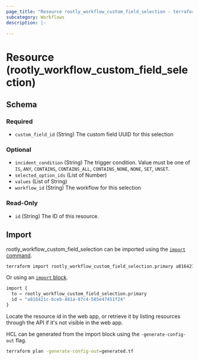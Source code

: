 ```yaml
---
page_title: "Resource rootly_workflow_custom_field_selection - terraform-provider-rootly"
subcategory: Workflows
description: |-
    
---
```


# Resource (rootly_workflow_custom_field_selection)





<!-- schema generated by tfplugindocs -->
## Schema

### Required

- `custom_field_id` (String) The custom field UUID for this selection

### Optional

- `incident_condition` (String) The trigger condition. Value must be one of `IS`, `ANY`, `CONTAINS`, `CONTAINS_ALL`, `CONTAINS_NONE`, `NONE`, `SET`, `UNSET`.
- `selected_option_ids` (List of Number)
- `values` (List of String)
- `workflow_id` (String) The workflow for this selection

### Read-Only

- `id` (String) The ID of this resource.

## Import

rootly_workflow_custom_field_selection can be imported using the [`import` command](https://developer.hashicorp.com/terraform/cli/commands/import).

```sh
terraform import rootly_workflow_custom_field_selection.primary a816421c-6ceb-481a-87c4-585e47451f24
```

Or using an [`import` block](https://developer.hashicorp.com/terraform/language/import).

```terraform
import {
  to = rootly_workflow_custom_field_selection.primary
  id = "a816421c-6ceb-481a-87c4-585e47451f24"
}
```

Locate the resource id in the web app, or retrieve it by listing resources through the API if it's not visible in the web app.

HCL can be generated from the import block using the `-generate-config-out` flag.

```sh
terraform plan -generate-config-out=generated.tf
```
